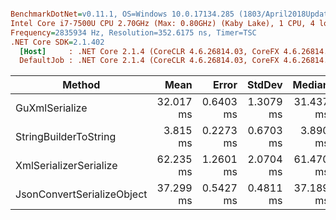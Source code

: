 ``` ini

BenchmarkDotNet=v0.11.1, OS=Windows 10.0.17134.285 (1803/April2018Update/Redstone4)
Intel Core i7-7500U CPU 2.70GHz (Max: 0.80GHz) (Kaby Lake), 1 CPU, 4 logical and 2 physical cores
Frequency=2835934 Hz, Resolution=352.6175 ns, Timer=TSC
.NET Core SDK=2.1.402
  [Host]     : .NET Core 2.1.4 (CoreCLR 4.6.26814.03, CoreFX 4.6.26814.02), 64bit RyuJIT
  DefaultJob : .NET Core 2.1.4 (CoreCLR 4.6.26814.03, CoreFX 4.6.26814.02), 64bit RyuJIT


```
|                     Method |      Mean |     Error |    StdDev |    Median | Scaled | ScaledSD |     Gen 0 |     Gen 1 |    Gen 2 | Allocated |
|--------------------------- |----------:|----------:|----------:|----------:|-------:|---------:|----------:|----------:|---------:|----------:|
|             GuXmlSerialize | 32.017 ms | 0.6403 ms | 1.3079 ms | 31.437 ms |   1.00 |     0.00 | 3533.3333 |  133.3333 | 133.3333 |  17.33 MB |
|      StringBuilderToString |  3.815 ms | 0.2273 ms | 0.6703 ms |  3.890 ms |   0.12 |     0.02 |  187.5000 |  187.5000 | 187.5000 |  10.47 MB |
|     XmlSerializerSerialize | 62.235 ms | 1.2601 ms | 2.0704 ms | 61.470 ms |   1.95 |     0.10 | 2555.5556 | 1000.0000 | 222.2222 |   24.8 MB |
| JsonConvertSerializeObject | 37.299 ms | 0.5427 ms | 0.4811 ms | 37.189 ms |   1.17 |     0.05 |  923.0769 |  384.6154 |        - |   8.76 MB |
